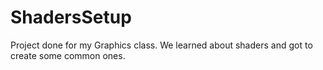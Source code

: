 # ShadersSetup
Project done for my Graphics class. We learned about shaders and got to create some common ones.
